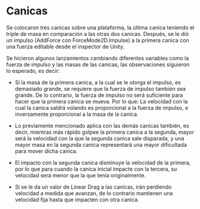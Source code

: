 # Canicas

Se colocaron tres canicas sobre una plataforma, la última canica teniendo el triple de masa en comparación a las otras dos canicas. Después, se le dió un impulso (AddForce con ForceMode2D.Impulse) a la primera canica con una fuerza editable desde el inspector de Unity.

Se hicieron algunos lanzamientos cambiando diferentes variables como la fuerza de impulso y las masas de las canicas, las observaciones siguieron lo esperado, es decir: 

- Si la masa de la primera canica, a la cual se le otorga el impulso, es demasiado grande, se requiere que la fuerza de impulso también sea grande. De lo contrario, la fuerza de impulso no será suficiente para hacer que la primera canica se mueva. Por lo que: La velocidad con la cual la canica saldrá volando es proporcional a la fuerza de impulso, e inversamente proporcional a la masa de la canica.

- Lo previamente mencionado aplica con las demás canicas también, es decir, mientras más rápido golpee la primera canica a la segunda, mayor será la velocidad con la que la segunda canica sale disparada, y una mayor masa en la segunda canica representará una mayor dificultada para mover dicha canica.

- El impacto con la segunda canica disminuye la velocidad de la primera, por lo que para cuando la canica inicial impacte con la tercera, su velocidad será menor que la que tenía originalmente.

- Si se le da un valor de Linear Drag a las canicas, irán perdiendo velocidad a medida que avanzan, de lo contrario mantienen una velocidad fija hasta que impacten con otra canica.

